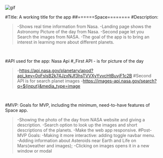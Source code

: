 ![gif](https://media.giphy.com/media/CuKEZdZ3V01gI/giphy.gif)

#Title: A working title for the app
##======Space========
#Description:
<br>

> -Shows real time information from Nasa.
> -Landing page shows the Astronomy Picture of the day from Nasa.
> -Second page let you Search the images from NASA.
> -The goal of the app is to bring an interest in learning more about different planets.

<br>

#API used for the app: Nasa Api #\_First API - is for picture of the day

> -https://api.nasa.gov/planetary/apod?api_key=0oFslsB2k74JzxNJf3hsTVVXyYvvcHtBuvjF1c2B
> #Second API is for search planet images -https://images-api.nasa.gov/search?q=${input}&media_type=image

<br>

#MVP: Goals for MVP, including the minimum, need-to-have features of Space app.

> -Showing the photo of the day from NASA website and giving a description.
> -Search option to look up the images and short descriptions of the planets.
> -Make the web app responsive.
> #Post-MVP Goals:
> -Making it more interactive: adding toggle navbar menu.  
> -Adding information about Asteroids near Earth and Life on Mars(weather and images);
> -Clicking on images opens it in a new window or modal
